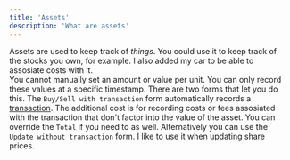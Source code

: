 ```yaml
---
title: 'Assets'
description: 'What are assets'
---
```


Assets are used to keep track of _things_. You could use it to keep track of the stocks you own, for example. I also added my car to be able to assosiate costs with it.  
You cannot manually set an amount or value per unit. You can only record these values at a specific timestamp. There are two forms that let you do this. The `Buy/Sell with transaction` form automatically records a [transaction](transactions). The additional cost is for recording costs or fees assosiated with the transaction that don't factor into the value of the asset. You can override the `Total` if you need to as well.
Alternatively you can use the `Update without transaction` form. I like to use it when updating share prices.